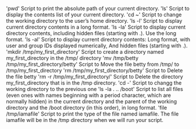 'pwd' Script to print the absolute path of your current directory.
'ls' Script to display the contents list of your current directory.
'cd ~' Script to change the working directory to the user’s home directory.
'ls -l' Script to display current directory contents in a long format.
'ls -la' Script to display current directory contents, including hidden files (starting with .). Use the long format.
'ls -al' Script to display current directory contents: Long format, with user and group IDs displayed numerically, And hidden files (starting with .).
'mkdir /tmp/my_first_directory' Script to create a directory named my_first_directory in the /tmp/ directory
'mv /tmp/betty /tmp/my_first_directory/betty' Script to Move the file betty from /tmp/ to /tmp/my_first_directory
'rm /tmp/my_first_directory/betty' Script to Delete the file betty
'rm -r /tmp/my_first_directory/' Script to Delete the directory my_first_directory that is in the /tmp directory.
'cd -' Script to changg the working directory to the previous one
'ls -la . .. /boot' Script to list all files (even ones with names beginning with a period character, which are normally hidden) in the current directory and the parent of the working directory and the /boot directory (in this order), in long format.
'file /tmp/iamafile' Script to print the type of the file named iamafile. The file iamafile will be in the /tmp directory when we will run your script.
